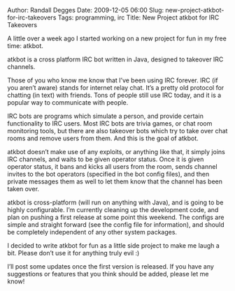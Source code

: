 Author: Randall Degges
Date: 2009-12-05 06:00
Slug: new-project-atkbot-for-irc-takeovers
Tags: programming, irc
Title: New Project atkbot for IRC Takeovers


A little over a week ago I started working on a new project for fun in my
free time: atkbot.

atkbot is a cross platform IRC bot written in Java, designed to takeover IRC
channels.

Those of you who know me know that I’ve been using IRC forever. IRC (if you
aren’t aware) stands for internet relay chat. It’s a pretty old protocol for
chatting (in text) with friends. Tons of people still use IRC today, and it is a
popular way to communicate with people.

IRC bots are programs which simulate a person, and provide certain functionality
to IRC users. Most IRC bots are trivia games, or chat room monitoring tools, but
there are also takeover bots which try to take over chat rooms and remove users
from them. And this is the goal of atkbot.

atkbot doesn’t make use of any exploits, or anything like that, it simply joins
IRC channels, and waits to be given operator status. Once it is given operator
status, it bans and kicks all users from the room, sends channel invites to the
bot operators (specified in the bot config files), and then private messages
them as well to let them know that the channel has been taken over.

atkbot is cross-platform (will run on anything with Java), and is going to be
highly configurable. I’m currently cleaning up the development code, and plan on
pushing a first release at some point this weekend. The configs are simple and
straight forward (see the config file for information), and should be completely
independent of any other system packages.

I decided to write atkbot for fun as a little side project to make me laugh a
bit. Please don’t use it for anything truly evil :)

I’ll post some updates once the first version is released. If you have any
suggestions or features that you think should be added, please let me know!
